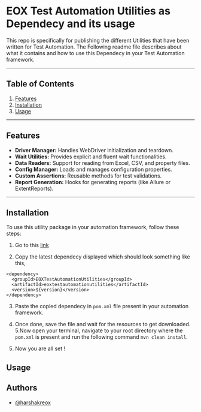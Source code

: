 
# EOX Test Automation Utilities as Dependecy and its usage

This repo is specifically for publishing the different Utilities that have been written for Test Automation. The Following readme file describes about what it contains and how to use this Dependecy in your Test Automation framework.

---


## **Table of Contents**
1. [Features](#features)
2. [Installation](#installation)
3. [Usage](#usage)

---

## **Features**
- **Driver Manager:** Handles WebDriver initialization and teardown.
- **Wait Utilities:** Provides explicit and fluent wait functionalities.
- **Data Readers:** Support for reading from Excel, CSV, and property files.
- **Config Manager:** Loads and manages configuration properties.
- **Custom Assertions:** Reusable methods for test validations.
- **Report Generation:** Hooks for generating reports (like Allure or ExtentReports).

---

## **Installation**
To use this utility package in your automation framework, follow these steps:

1. Go to this [link](https://github.com/harshakreox/EOXTestAutomationUtilities/packages/2282992)

2. Copy the latest dependecy displayed which should look something like this,
```
<dependency>
  <groupId>EOXTestAutomationUtilities</groupId>
  <artifactId>eoxtestautomationutilities</artifactId>
  <version>${version}</version>
</dependency>
```

3. Paste the copied dependecy in `pom.xml` file present in your automation framework.

4. Once done, save the file and wait for the resources to get downloaded.
5.Now open your terminal, navigate to your root directory where the `pom.xml` is present and run the following command `mvn clean install`.

6. Now you are all set !

## **Usage**

## Authors

- [@harshakreox](https://www.github.com/harshakreox)
